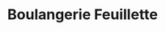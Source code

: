 ---
title: "Boulangerie Feuillette"
url: /saint-gervais-la-foret/boulangerie-feuillette/
shop: Bäckerei
---